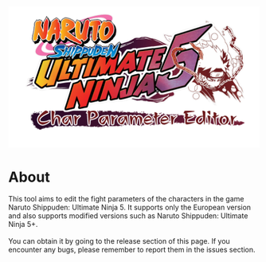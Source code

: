 ![MainBackground](Resources/MainBackground.png)
# About
This tool aims to edit the fight parameters of the characters in the game Naruto Shippuden: Ultimate Ninja 5. It supports only the European version and also supports modified versions such as Naruto Shippuden: Ultimate Ninja 5+.<br>
<br>
You can obtain it by going to the release section of this page. If you encounter any bugs, please remember to report them in the issues section.

